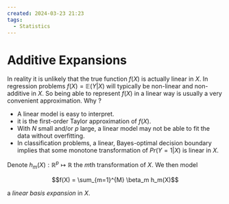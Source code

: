 ```yaml
---
created: 2024-03-23 21:23
tags:
  - Statistics
---
```


# Additive Expansions

In reality it is unlikely that the true function $f(X)$ is actually linear in $X$. In regression problems $f(X) = \mathbb{E}(Y | X)$ will typically be non-linear and non-additive in $X$. So being able to represent $f(X)$ in a linear way is usually a very convenient approximation. Why ?

- A linear model is easy to interpret.
- it is the first-order Taylor approximation of $f(X)$.
- With $N$ small and/or $p$ large, a linear model may not be able to fit the data without overfitting.
- In classification problems, a linear, Bayes-optimal decision boundary implies that some monotone transformation of $Pr(Y=1 | X)$ is linear in $X$.

Denote $h_m(X): \mathbb{R}^p \mapsto \mathbb{R}$ the $m$th transformation of $X$. We then model

$$f(X) = \sum_{m=1}^{M} \beta_m h_m(X)$$

a *linear basis expansion* in $X$. 
